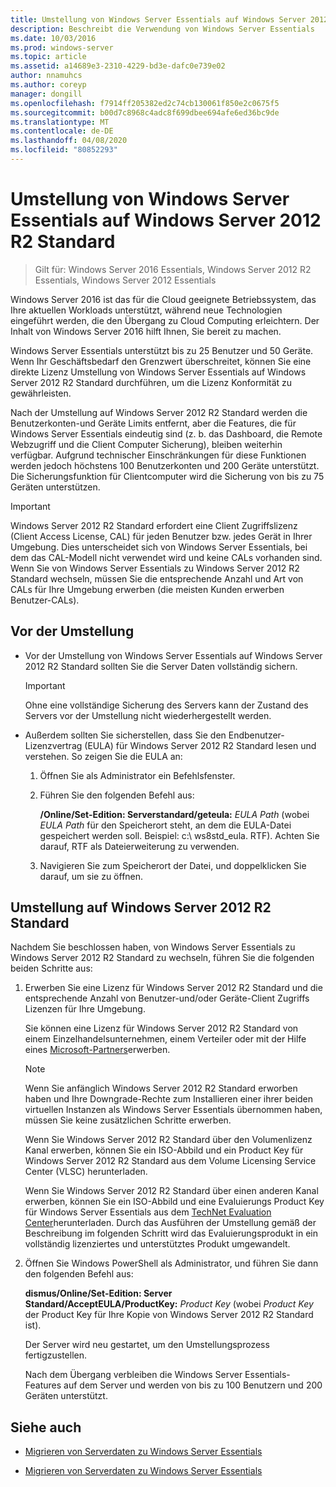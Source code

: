 ```yaml
---
title: Umstellung von Windows Server Essentials auf Windows Server 2012 R2 Standard
description: Beschreibt die Verwendung von Windows Server Essentials
ms.date: 10/03/2016
ms.prod: windows-server
ms.topic: article
ms.assetid: a14689e3-2310-4229-bd3e-dafc0e739e02
author: nnamuhcs
ms.author: coreyp
manager: dongill
ms.openlocfilehash: f7914ff205382ed2c74cb130061f850e2c0675f5
ms.sourcegitcommit: b00d7c8968c4adc8f699dbee694afe6ed36bc9de
ms.translationtype: MT
ms.contentlocale: de-DE
ms.lasthandoff: 04/08/2020
ms.locfileid: "80852293"
---
```

# <a name="transition-from-windows-server-essentials-to-windows-server-2012-r2-standard"></a>Umstellung von Windows Server Essentials auf Windows Server 2012 R2 Standard

>Gilt für: Windows Server 2016 Essentials, Windows Server 2012 R2 Essentials, Windows Server 2012 Essentials

Windows Server 2016 ist das für die Cloud geeignete Betriebssystem, das Ihre aktuellen Workloads unterstützt, während neue Technologien eingeführt werden, die den Übergang zu Cloud Computing erleichtern. Der Inhalt von Windows Server 2016 hilft Ihnen, Sie bereit zu machen.

 Windows Server Essentials unterstützt bis zu 25 Benutzer und 50 Geräte. Wenn Ihr Geschäftsbedarf den Grenzwert überschreitet, können Sie eine direkte Lizenz Umstellung von Windows Server Essentials auf Windows Server 2012 R2 Standard durchführen, um die Lizenz Konformität zu gewährleisten.  
  
 Nach der Umstellung auf Windows Server 2012 R2 Standard werden die Benutzerkonten-und Geräte Limits entfernt, aber die Features, die für Windows Server Essentials eindeutig sind (z. b. das Dashboard, die Remote Webzugriff und die Client Computer Sicherung), bleiben weiterhin verfügbar. Aufgrund technischer Einschränkungen für diese Funktionen werden jedoch höchstens 100 Benutzerkonten und 200 Geräte unterstützt. Die Sicherungsfunktion für Clientcomputer wird die Sicherung von bis zu 75 Geräten unterstützen.  
  
> [!IMPORTANT]
>   Windows Server 2012 R2 Standard erfordert eine Client Zugriffslizenz (Client Access License, CAL) für jeden Benutzer bzw. jedes Gerät in Ihrer Umgebung. Dies unterscheidet sich von Windows Server Essentials, bei dem das CAL-Modell nicht verwendet wird und keine CALs vorhanden sind. Wenn Sie von Windows Server Essentials zu Windows Server 2012 R2 Standard wechseln, müssen Sie die entsprechende Anzahl und Art von CALs für Ihre Umgebung erwerben (die meisten Kunden erwerben Benutzer-CALs).  
  
## <a name="before-the-transition"></a>Vor der Umstellung  
  
-   Vor der Umstellung von Windows Server Essentials auf Windows Server 2012 R2 Standard sollten Sie die Server Daten vollständig sichern.  
  
    > [!IMPORTANT]
    >  Ohne eine vollständige Sicherung des Servers kann der Zustand des Servers vor der Umstellung nicht wiederhergestellt werden.  
  
-   Außerdem sollten Sie sicherstellen, dass Sie den Endbenutzer-Lizenzvertrag (EULA) für Windows Server 2012 R2 Standard lesen und verstehen. So zeigen Sie die EULA an:  
  
    1.  Öffnen Sie als Administrator ein Befehlsfenster.  
  
    2.  Führen Sie den folgenden Befehl aus:  
  
         **/Online/Set-Edition: Serverstandard/geteula:** *EULA Path* (wobei *EULA Path* für den Speicherort steht, an dem die EULA-Datei gespeichert werden soll. Beispiel: c:\ ws8std_eula. RTF). Achten Sie darauf, RTF als Dateierweiterung zu verwenden.  
  
    3.  Navigieren Sie zum Speicherort der Datei, und doppelklicken Sie darauf, um sie zu öffnen.  
  
## <a name="transition-to--windows-server-2012-r2-standard"></a>Umstellung auf Windows Server 2012 R2 Standard  
 Nachdem Sie beschlossen haben, von Windows Server Essentials zu Windows Server 2012 R2 Standard zu wechseln, führen Sie die folgenden beiden Schritte aus:  
  
1. Erwerben Sie eine Lizenz für Windows Server 2012 R2 Standard und die entsprechende Anzahl von Benutzer-und/oder Geräte-Client Zugriffs Lizenzen für Ihre Umgebung.  
  
    Sie können eine Lizenz für Windows Server 2012 R2 Standard von einem Einzelhandelsunternehmen, einem Verteiler oder mit der Hilfe eines [Microsoft-Partners](https://pinpoint.microsoft.com/SelectCulture.aspx)erwerben.  
  
   > [!NOTE]
   >  Wenn Sie anfänglich Windows Server 2012 R2 Standard erworben haben und Ihre Downgrade-Rechte zum Installieren einer ihrer beiden virtuellen Instanzen als Windows Server Essentials übernommen haben, müssen Sie keine zusätzlichen Schritte erwerben.  
   >   
   >  Wenn Sie Windows Server 2012 R2 Standard über den Volumenlizenz Kanal erwerben, können Sie ein ISO-Abbild und ein Product Key für Windows Server 2012 R2 Standard aus dem Volume Licensing Service Center (VLSC) herunterladen.  
   >   
   >  Wenn Sie Windows Server 2012 R2 Standard über einen anderen Kanal erwerben, können Sie ein ISO-Abbild und eine Evaluierungs Product Key für Windows Server Essentials aus dem [TechNet Evaluation Center](https://technet.microsoft.com/evalcenter/jj659306.aspx)herunterladen. Durch das Ausführen der Umstellung gemäß der Beschreibung im folgenden Schritt wird das Evaluierungsprodukt in ein vollständig lizenziertes und unterstütztes Produkt umgewandelt.  
  
2. Öffnen Sie Windows PowerShell als Administrator, und führen Sie dann den folgenden Befehl aus:  
  
    **dismus/Online/Set-Edition: Server Standard/AcceptEULA/ProductKey:** *Product Key* (wobei *Product Key* der Product Key für Ihre Kopie von Windows Server 2012 R2 Standard ist).  
  
    Der Server wird neu gestartet, um den Umstellungsprozess fertigzustellen.  
  
   Nach dem Übergang verbleiben die Windows Server Essentials-Features auf dem Server und werden von bis zu 100 Benutzern und 200 Geräten unterstützt.  
  
## <a name="see-also"></a>Siehe auch  
  

-   [Migrieren von Serverdaten zu Windows Server Essentials](Migrate-Server-Data-to-Windows-Server-Essentials.md)

-   [Migrieren von Serverdaten zu Windows Server Essentials](../migrate/Migrate-Server-Data-to-Windows-Server-Essentials.md)

